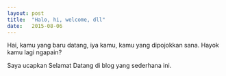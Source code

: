```yaml
---
layout: post
title:  "Halo, hi, welcome, dll"
date:   2015-08-06
---
```


<p class="intro"><span class="dropcap">H</span>ai, kamu yang baru datang, iya kamu, kamu yang dipojokkan sana. Hayok kamu lagi ngapain?</p>

Saya ucapkan Selamat Datang di blog yang sederhana ini.
